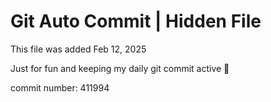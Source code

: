# Git Auto Commit | Hidden File

This file was added Feb 12, 2025

Just for fun and keeping my daily git commit active 🤪

commit number: 411994
